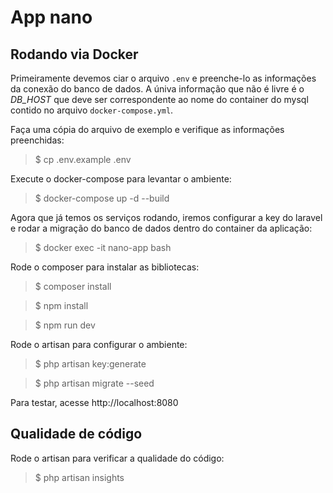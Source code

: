 # App nano

## Rodando via Docker

Primeiramente devemos ciar o arquivo `.env` e preenche-lo as informações da conexão do banco de dados. A úniva informação que não é livre é o *DB_HOST* que deve ser correspondente ao nome do container do mysql contido no arquivo `docker-compose.yml`.

Faça uma cópia do arquivo de exemplo e verifique as informações preenchidas:

> $ cp .env.example .env

Execute o docker-compose para levantar o ambiente:

> $ docker-compose up -d --build

Agora que já temos os serviços rodando, iremos configurar a key do laravel e rodar a migração do banco de dados dentro do container da aplicação:

> $ docker exec -it nano-app bash

Rode o composer para instalar as bibliotecas:

> $ composer install

> $ npm install

> $ npm run dev

Rode o artisan para configurar o ambiente:
> $ php artisan key:generate

> $ php artisan migrate --seed

Para testar, acesse http://localhost:8080


## Qualidade de código

Rode o artisan para verificar a qualidade do código:
> $ php artisan insights



